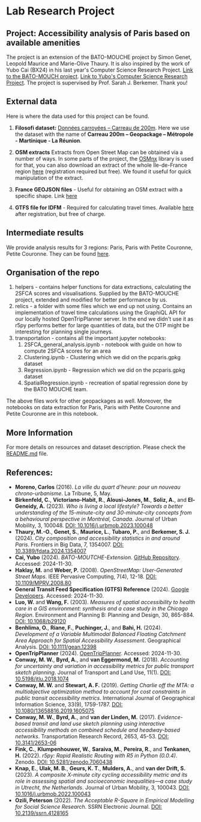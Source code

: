 # Lab Research Project

## Project: Accessibility analysis of Paris based on available amenities 

The project is an extension of the BATO-MOUCHE project by Simon Genet, Leopold Maurice and Marie-Olive Thaury. It is also inspired by the work of Yubo Cai (BX24) in his last year's Computer Science Research Project. [Link to the BATO-MOUCH project](https://github.com/LeoMaurice/BATO-MOUCHE-Stat-App). [Link to Yubo's Computer Science Research Project](https://github.com/yubocai-poly/BATO-MOUTCHE-Extension). The project is supervised by Prof. Sarah J. Berkemer. Thank you! 

## External data
Here is where the data used for this project can be found.

1. **Filosofi dataset:** [Données carroyées – Carreau de 200m](https://www.insee.fr/fr/statistiques/4176290?sommaire=4176305#consulter). Here we use the dataset with the name of **Carreau 200m – Geopackage – Métropole - Martinique - La Réunion**.

2. **OSM extracts** Extracts from Open Street Map can be obtained via a number of ways. In some parts of the project, the [OSMnx](https://osmnx.readthedocs.io/en/stable/) library is used for that, you can also download an extract of the whole 
Île-de-France region [here](https://www.interline.io/) (registration required but free). We found it useful for quick manipulation of the extract.


5.  **France GEOJSON files** - Useful for obtaining an OSM extract with a specific shape. Link [here](https://france-geojson.gregoiredavid.fr/)

6.  **GTFS file for IDFM** - Required for calculating travel times. Available [here](https://data.iledefrance-mobilites.fr/explore/dataset/offre-horaires-tc-gtfs-idfm/information/) after registration, but free of charge.

 ## Intermediate results
We provide analysis results for 3 regions: Paris, Paris with Petite Couronne, Petite Couronne. They can be found [here](https://drive.google.com/drive/u/1/folders/1TutJX84GgBQe1-8TYyga9kIER5iEqLLb). 

## Organisation of the repo
1. helpers - contains helper functions for data extractions, calculating the 2SFCA scores and visualisations. Supplied by the BATO-MOUCHE project, extended and modified for better performance by us.
2. relics - a folder with some files which we end up not using. Contains an implementation of travel time calculations using the GraphiQL API for our locally hosted OpenTripPlanner server. In the end we didn't use it as r5py performs better for large quantities of data, but the OTP might be interesting for planning single journeys.
3. transportation - contains all the important jupyter notebooks:
    1. 2SFCA_general_analysis.ipynb - notebook with guide on how to compute 2SFCA scores for an area
    2.  Clustering.ipynb - Clustering which we did on the pcparis.gpkg dataset
    3.  Regression.ipynb - Regression which we did on the pcparis.gpkg dataset
    4.  SpatialRegression.ipynb - recreation of spatial regression done by the BATO MOUCHE team.
       
The above files work for other geopackages as well. Moreover, the notebooks on data extraction for Paris, Paris with Petite Couronne and Petite Couronne are in this notebook.


## More Information

For more details on resources and dataset description. Please check the [README.md](https://github.com/LeoMaurice/BATO-MOUCHE-Stat-App/blob/main/README.md) file.

## References:
- **Moreno, Carlos** (2016). *La ville du quart d'heure: pour un nouveau chrono-urbanisme*. La Tribune, 5, May.
- **Birkenfeld, C.**, **Victoriano-Habit, R.**, **Alousi-Jones, M.**, **Soliz, A.**, and **El-Geneidy, A.** (2023). *Who is living a local lifestyle? Towards a better understanding of the 15-minute-city and 30-minute-city concepts from a behavioural perspective in Montréal, Canada*. Journal of Urban Mobility, 3, 100048. [DOI: 10.1016/j.urbmob.2023.100048](https://doi.org/10.1016/j.urbmob.2023.100048)
- **Thaury, M.-O.**, **Genet, S.**, **Maurice, L.**, **Tubaro, P.**, and **Berkemer, S. J.** (2024). *City composition and accessibility statistics in and around Paris*. Frontiers in Big Data, 7, 1354007. [DOI: 10.3389/fdata.2024.1354007](https://doi.org/10.3389/fdata.2024.1354007)
- **Cai, Yubo** (2024). *BATO-MOUTCHE-Extension*. [GitHub Repository](https://github.com/yubocai-poly/BATO-MOUTCHE-Extension). Accessed: 2024-11-30.
- **Haklay, M.** and **Weber, P.** (2008). *OpenStreetMap: User-Generated Street Maps*. IEEE Pervasive Computing, 7(4), 12-18. [DOI: 10.1109/MPRV.2008.80](https://doi.org/10.1109/MPRV.2008.80)
- **General Transit Feed Specification (GTFS) Reference** (2024). [Google Developers](https://developers.google.com/transit/gtfs/reference/#general_transit_feed_specification_reference). Accessed: 2024-11-30.
- **Luo, W.** and **Wang, F.** (2003). *Measures of spatial accessibility to health care in a GIS environment: synthesis and a case study in the Chicago Region*. Environment and Planning B: Planning and Design, 30, 865-884. [DOI: 10.1068/b29120](https://doi.org/10.1068/b29120)
- **Benhlima, O.**, **Riane, F.**, **Puchinger, J.**, and **Bahi, H.** (2024). *Development of a Variable Multimodal Balanced Floating Catchment Area Approach for Spatial Accessibility Assessment*. Geographical Analysis. [DOI: 10.1111/gean.12398](https://doi.org/10.1111/gean.12398)
- **OpenTripPlanner** (2024). [OpenTripPlanner](https://www.opentripplanner.org/). Accessed: 2024-11-30.
- **Conway, M. W.**, **Byrd, A.**, and **van Eggermond, M.** (2018). *Accounting for uncertainty and variation in accessibility metrics for public transport sketch planning*. Journal of Transport and Land Use, 11(1). [DOI: 10.5198/jtlu.2018.1074](https://doi.org/10.5198/jtlu.2018.1074)
- **Conway, M. W.** and **Stewart, A. F.** (2019). *Getting Charlie off the MTA: a multiobjective optimization method to account for cost constraints in public transit accessibility metrics*. International Journal of Geographical Information Science, 33(9), 1759-1787. [DOI: 10.1080/13658816.2019.1605075](https://doi.org/10.1080/13658816.2019.1605075)
- **Conway, M. W.**, **Byrd, A.**, and **van der Linden, M.** (2017). *Evidence-based transit and land use sketch planning using interactive accessibility methods on combined schedule and headway-based networks*. Transportation Research Record, 2653, 45-53. [DOI: 10.3141/2653-06](https://doi.org/10.3141/2653-06)
- **Fink, C.**, **Klumpenhouwer, W.**, **Saraiva, M.**, **Pereira, R.**, and **Tenkanen, H.** (2022). *r5py: Rapid Realistic Routing with R5 in Python (0.0.4)*. Zenodo. [DOI: 10.5281/zenodo.7060438](https://doi.org/10.5281/zenodo.7060438)
- **Knap, E.**, **Ulak, M. B.**, **Geurs, K. T.**, **Mulders, A.**, and **van der Drift, S.** (2023). *A composite X-minute city cycling accessibility metric and its role in assessing spatial and socioeconomic inequalities—a case study in Utrecht, the Netherlands*. Journal of Urban Mobility, 3, 100043. [DOI: 10.1016/j.urbmob.2022.100043](https://doi.org/10.1016/j.urbmob.2022.100043)
- **Ozili, Peterson** (2022). *The Acceptable R-Square in Empirical Modelling for Social Science Research*. SSRN Electronic Journal. [DOI: 10.2139/ssrn.4128165](https://doi.org/10.2139/ssrn.4128165)
